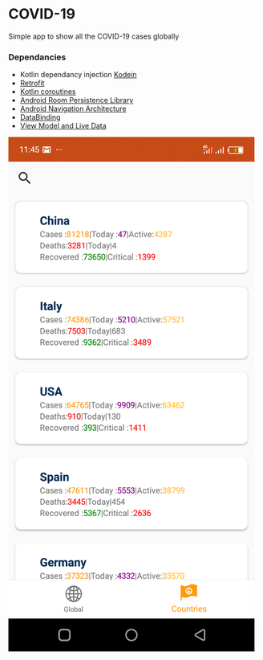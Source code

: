 # COVID-19

Simple app to show all the COVID-19 cases globally

### Dependancies
- Kotlin dependancy injection [Kodein](https://kodein.org/di/)
- [Retrofit](https://square.github.io/retrofit/)
- [Kotlin coroutines](https://github.com/Kotlin/kotlinx.coroutines)
- [Android Room Persistence Library](https://developer.android.com/topic/libraries/architecture/room)
- [Android Navigation Architecture](https://developer.android.com/guide/navigation/navigation-getting-started)
- [DataBinding](https://developer.android.com/jetpack/androidx/releases/databinding)
- [View Model and Live Data](https://developer.android.com/jetpack/androidx/releases/lifecycle)


![Alt text](https://github.com/Brianonchari/COVID-19/blob/master/screenshot.png "Screenshot")
